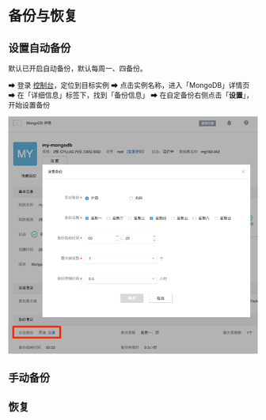 # 备份与恢复

## 设置自动备份

默认已开启自动备份，默认每周一、四备份。

➡ 登录 [控制台](https://c.163.com/dashboard#/m/mongodb/)，定位到目标实例
➡ 点击实例名称，进入「MongoDB」详情页
➡ 在「详细信息」标签下，找到「备份信息」
➡ 在自定备份右侧点击「**设置**」，开始设置备份

![](../image/使用指南-备份与恢复-自动备份.png)

## 手动备份

## 恢复